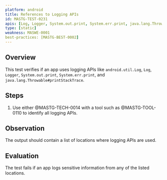 ```yaml
---
platform: android
title: References to Logging APIs
id: MASTG-TEST-0231
apis: [Log, Logger, System.out.print, System.err.print, java.lang.Throwable#printStackTrace, android.util.Log]
type: [static]
weakness: MASWE-0001
best-practices: [MASTG-BEST-0002]
---
```


## Overview

This test verifies if an app uses logging APIs like `android.util.Log`, `Log`, `Logger`, `System.out.print`, `System.err.print`, and `java.lang.Throwable#printStackTrace`.

## Steps

1. Use either @MASTG-TECH-0014 with a tool such as @MASTG-TOOL-0110 to identify all logging APIs.

## Observation

The output should contain a list of locations where logging APIs are used.

## Evaluation

The test fails if an app logs sensitive information from any of the listed locations.
